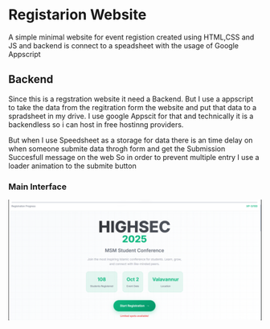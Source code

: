 # Registarion Website

A simple minimal website for event registion created using HTML,CSS and JS and backend is connect to a speadsheet with the usage of Google Appscript 

## Backend 
Since this is a regstration website it need a Backend. But I use a appscript to take the data from the regitration form the website and put that data to a spradsheet in my drive. I use google Appscit for that and technically it is a backendless so i can host in free hostinng providers.

But when I use Speedsheet as a storage for data there is an time delay on when someone submite data throgh form and get the Submission Succesfull message on the web So in order to prevent multiple entry I use a loader animation to the submite button 


### Main Interface
![main_ing](img/highsec_web.png)
